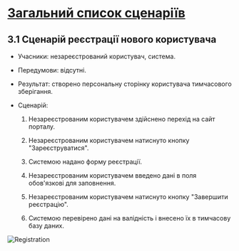 # [Загальний список сценаріїв](https://github.com/MkZb/ODB/blob/master/doc/requests.md#3-%D1%81%D1%86%D0%B5%D0%BD%D0%B0%D1%80%D1%96%D1%97)
## 3.1 Сценарій реєстрації нового користувача

- Учасники: незареєстрований користувач, система.

- Передумови: відсутні.

- Результат: створено персональну сторінку користувача тимчасового зберігання.

- Сценарій:

    1. Незареєстрованим користувачем здійснено перехід на сайт порталу.
    
    2. Незареєстрованим користувачем натиснуто кнопку "Зареєструватися".
    
    3. Системою надано форму реєстрації.
    
    4. Незареєстрованим користувачем введено дані в поля обов'язкові для заповнення.
    
    5. Незареєстрованим користувачем натиснуто кнопку "Завершити реєстрацію".
    
    6. Системою перевірено дані на валідність і внесено їх в тимчасову базу даних.
   
   
![Registration](https://i.imgur.com/RUD0GeI.png)
